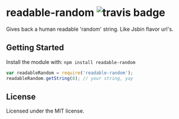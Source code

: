 # readable-random ![travis badge](https://travis-ci.org/anthonyringoet/readable-random.svg)

Gives back a human readable 'random' string. Like Jsbin flavor url's.

## Getting Started
Install the module with: `npm install readable-random`

```javascript
var readableRandom = require('readable-random');
readableRandom.getString(8); // your string, yay
```

## License
Licensed under the MIT license.
